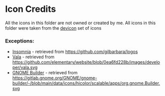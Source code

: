 # Icon Credits

All the icons in this folder are not owned or created by me.
All icons in this folder were taken from the [devicon](https://devicon.dev/) set of icons

### Exceptions:

-   [Insomnia](software/insomnia) - retrieved from https://github.com/gilbarbara/logos
-   [Vala](languages/vala) - retrieved from https://github.com/elementary/website/blob/0ea6fd228b/images/developer/vala.svg
-   [GNOME Builder](software/builder) - retrieved from https://gitlab.gnome.org/GNOME/gnome-builder/-/blob/main/data/icons/hicolor/scalable/apps/org.gnome.Builder.svg
